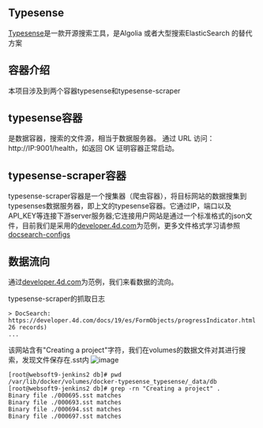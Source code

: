 ## Typesense

[Typesense](https://typesense.org/)是一款开源搜索工具，是Algolia 或者大型搜索ElasticSearch 的替代方案

## 容器介绍

本项目涉及到两个容器typesense和typesense-scraper


## typesense容器

是数据容器，搜索的文件源，相当于数据服务器。
通过 URL 访问：http://IP:9001/health，如返回 OK 证明容器正常启动。

## typesense-scraper容器

typesense-scraper容器是一个搜集器（爬虫容器），将目标网站的数据搜集到typesenses数据服务器，即上文的typesense容器。它通过IP，端口以及API_KEY等连接下游server服务器;它连接用户网站是通过一个标准格式的json文件，目前我们是采用的[developer.4d.com](https://developer.4d.com)为范例，更多文件格式学习请参照[docsearch-configs](https://github.com/algolia/docsearch-configs)


## 数据流向

通过[developer.4d.com](https://developer.4d.com)为范例，我们来看数据的流向。

typesense-scraper的抓取日志
```
> DocSearch: https://developer.4d.com/docs/19/es/FormObjects/progressIndicator.html 26 records)
...

```
该网站含有"Creating a project"字符，我们在volumes的数据文件对其进行搜索，发现文件保存在.sst内
![image](https://user-images.githubusercontent.com/43192516/153797556-183611e0-1f2a-4c41-95a5-0cb20852fc7a.png)

```
[root@websoft9-jenkins2 db]# pwd
/var/lib/docker/volumes/docker-typesense_typesense/_data/db
[root@websoft9-jenkins2 db]# grep -rn "Creating a project" .
Binary file ./000695.sst matches
Binary file ./000693.sst matches
Binary file ./000694.sst matches
Binary file ./000697.sst matches
```

